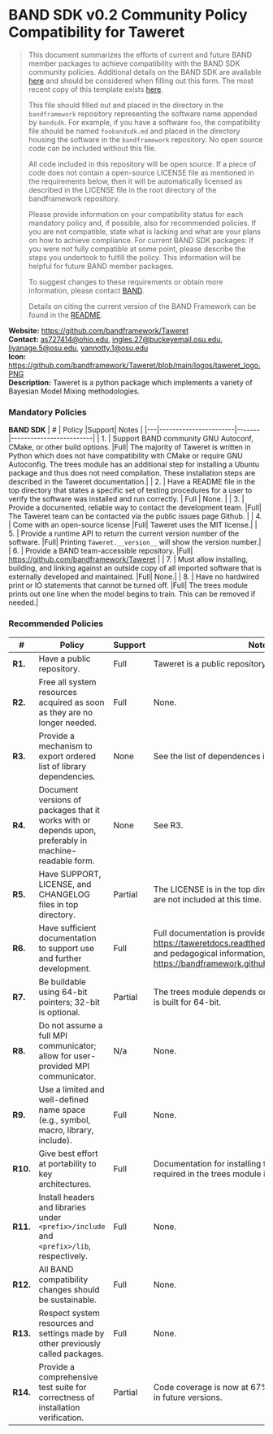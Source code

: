 # BAND SDK v0.2 Community Policy Compatibility for Taweret


> This document summarizes the efforts of current and future BAND member packages to achieve compatibility with the BAND SDK community policies.  Additional details on the BAND SDK are available [here](/resources/sdkpolicies/bandsdk.md) and should be considered when filling out this form. The most recent copy of this template exists [here](/resources/sdkpolicies/template.md).
>
> This file should filled out and placed in the directory in the `bandframework` repository representing the software name appended by `bandsdk`.  For example, if you have a software `foo`, the compatibility file should be named `foobandsdk.md` and placed in the directory housing the software in the `bandframework` repository. No open source code can be included without this file.
>
> All code included in this repository will be open source.  If a piece of code does not contain a open-source LICENSE file as mentioned in the requirements below, then it will be automatically licensed as described in the LICENSE file in the root directory of the bandframework repository.
>
> Please provide information on your compatibility status for each mandatory policy and, if possible, also for recommended policies. If you are not compatible, state what is lacking and what are your plans on how to achieve compliance. For current BAND SDK packages: If you were not fully compatible at some point, please describe the steps you undertook to fulfill the policy. This information will be helpful for future BAND member packages.
>
> To suggest changes to these requirements or obtain more information, please contact [BAND](https://bandframework.github.io/team).
>
> Details on citing the current version of the BAND Framework can be found in the [README](https://github.com/bandframework/bandframework).


**Website:** https://github.com/bandframework/Taweret \
**Contact:** as727414@ohio.edu, ingles.27@buckeyemail.osu.edu, liyanage.5@osu.edu, yannotty.1@osu.edu \
**Icon:** https://github.com/bandframework/Taweret/blob/main/logos/taweret_logo.PNG \
**Description:**  Taweret is a python package which implements a variety of Bayesian Model Mixing methodologies.

### Mandatory Policies

**BAND SDK**
| # | Policy                 |Support| Notes                   |
|---|-----------------------|-------|-------------------------|
| 1. | Support BAND community GNU Autoconf, CMake, or other build options. |Full| The majority of Taweret is written in Python which does not have compatibility with CMake or require GNU Autoconfig. The trees module has an additional step for installing a Ubuntu package and thus does not need compilation. These installation steps are described in the Taweret documentation.|
| 2. | Have a README file in the top directory that states a specific set of testing procedures for a user to verify the software was installed and run correctly. | Full | None. |
| 3. | Provide a documented, reliable way to contact the development team. |Full| The Taweret team can be contacted via the public issues page Github. |
| 4. | Come with an open-source license |Full| Taweret uses the MIT license.|
| 5. | Provide a runtime API to return the current version number of the software. |Full| Printing `Taweret.__version__` will show the version number.|
| 6. | Provide a BAND team-accessible repository. |Full| https://github.com/bandframework/Taweret |
| 7. | Must allow installing, building, and linking against an outside copy of all imported software that is externally developed and maintained. |Full| None.|
| 8. | Have no hardwired print or IO statements that cannot be turned off. |Full| The trees module prints out one line when the model begins to train. This can be removed if needed.|

### Recommended Policies

| # | Policy                 |Support| Notes                   |
|---|------------------------|-------|-------------------------|
|**R1.**| Have a public repository. |Full| Taweret is a public repository. |
|**R2.**| Free all system resources acquired as soon as they are no longer needed. |Full| None. |
|**R3.**| Provide a mechanism to export ordered list of library dependencies. |None| See the list of dependences in the `pyproject.toml` file. |
|**R4.**| Document versions of packages that it works with or depends upon, preferably in machine-readable form.  |None| See R3. |
|**R5.**| Have SUPPORT, LICENSE, and CHANGELOG files in top directory.  |Partial| The LICENSE is in the top directory, the other two files are not included at this time. |
|**R6.**| Have sufficient documentation to support use and further development.  |Full| Full documentation is provided at https://taweretdocs.readthedocs.io/en/latest/index.html and pedagogical information, including examples, at https://bandframework.github.io/Taweret/. |
|**R7.**| Be buildable using 64-bit pointers; 32-bit is optional. |Partial| The trees module depends on a Ubuntu package which is built for 64-bit.|
|**R8.**| Do not assume a full MPI communicator; allow for user-provided MPI communicator. |N/a| None. |
|**R9.**| Use a limited and well-defined name space (e.g., symbol, macro, library, include). |Full| None.|
|**R10.**| Give best effort at portability to key architectures. |Full| Documentation for installing the Ubuntu package required in the trees module is provided. |
|**R11.**| Install headers and libraries under `<prefix>/include` and `<prefix>/lib`, respectively. |Full| None.|
|**R12.**| All BAND compatibility changes should be sustainable. |Full| None.|
|**R13.**| Respect system resources and settings made by other previously called packages. |Full| None.|
|**R14.**| Provide a comprehensive test suite for correctness of installation verification. |Partial| Code coverage is now at 67%; improvement will occur in future versions.|
